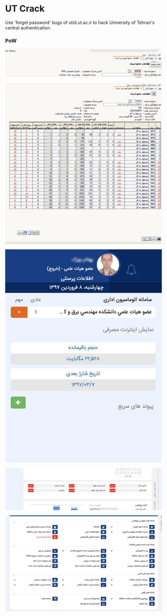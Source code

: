 # UT Crack
Use 'forget password' bugs of utid.ut.ac.ir to hack University of Tehran's central authentication.

### PoW
<p align="center">
  <img src="Pow/BB1.jpg" width="700">
</p>

<p align="center">
  <img src="PoW/SS.jpg" width="700">
</p>

<p align="center">
  <img src="PoW/BB2.jpg" width="700">
</p>

<p align="center">
  <img src="PoW/BB3.jpg" width="700">
</p>

<p align="center">
  <img src="PoW/BB4.jpg" width="700">
</p>